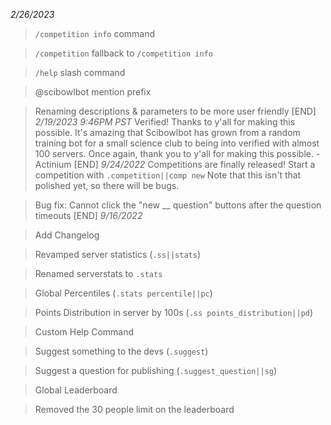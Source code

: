 *2/26/2023*
> `/competition info` command

> `/competition` fallback to `/competition info` 

> `/help` slash command

> @scibowlbot mention prefix

> Renaming descriptions & parameters to be more user friendly 
[END]
*2/19/2023 9:46PM PST*
> Verified! Thanks to y'all for making this possible. It's amazing that Scibowlbot has grown from a random training bot for a small science club to being into verified with almost 100 servers. Once again, thank you to y'all for making this possible. - Actinium
[END]
*9/24/2022*
> Competitions are finally released! Start a competition with `.competition||comp new` Note that this isn't that polished yet, so there will be bugs.

> Bug fix: Cannot click the "new __ question" buttons after the question timeouts
[END]
*9/16/2022*

> Add Changelog

> Revamped server statistics (`.ss||stats`)

> Renamed serverstats to `.stats`

> Global Percentiles (`.stats percentile||pc`)

> Points Distribution in server by 100s (`.ss points_distribution||pd`)

> Custom Help Command

> Suggest something to the devs (`.suggest`)

> Suggest a question for publishing (`.suggest_question||sg`) 

> Global Leaderboard 
 
> Removed the 30 people limit on the leaderboard